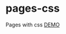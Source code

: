 # pages-css
Pages with css
[DEMO](http://htmlpreview.github.io/?https://github.com/lttxzmj/pages-css/blob/master/dreamzy/index.html)
